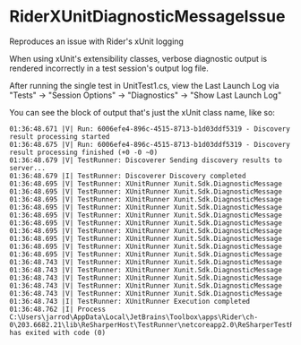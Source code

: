 # RiderXUnitDiagnosticMessageIssue
Reproduces an issue with Rider's xUnit logging

When using xUnit's extensibility classes, verbose diagnostic output is rendered incorrectly in a test session's output log file.

After running the single test in UnitTest1.cs, view the Last Launch Log via "Tests" -> "Session Options" -> "Diagnostics" -> "Show Last Launch Log"

You can see the block of output that's just the xUnit class name, like so:

```
01:36:48.671 |V| Run: 6006efe4-896c-4515-8713-b1d03ddf5319 - Discovery result processing started
01:36:48.675 |V| Run: 6006efe4-896c-4515-8713-b1d03ddf5319 - Discovery result processing finished (+0 -0 ~0)
01:36:48.679 |V| TestRunner: Discoverer Sending discovery results to server... 
01:36:48.679 |I| TestRunner: Discoverer Discovery completed 
01:36:48.695 |V| TestRunner: XUnitRunner Xunit.Sdk.DiagnosticMessage 
01:36:48.695 |V| TestRunner: XUnitRunner Xunit.Sdk.DiagnosticMessage 
01:36:48.695 |V| TestRunner: XUnitRunner Xunit.Sdk.DiagnosticMessage 
01:36:48.695 |V| TestRunner: XUnitRunner Xunit.Sdk.DiagnosticMessage 
01:36:48.695 |V| TestRunner: XUnitRunner Xunit.Sdk.DiagnosticMessage 
01:36:48.695 |V| TestRunner: XUnitRunner Xunit.Sdk.DiagnosticMessage 
01:36:48.695 |V| TestRunner: XUnitRunner Xunit.Sdk.DiagnosticMessage 
01:36:48.695 |V| TestRunner: XUnitRunner Xunit.Sdk.DiagnosticMessage 
01:36:48.695 |V| TestRunner: XUnitRunner Xunit.Sdk.DiagnosticMessage 
01:36:48.695 |V| TestRunner: XUnitRunner Xunit.Sdk.DiagnosticMessage 
01:36:48.743 |V| TestRunner: XUnitRunner Xunit.Sdk.DiagnosticMessage 
01:36:48.743 |V| TestRunner: XUnitRunner Xunit.Sdk.DiagnosticMessage 
01:36:48.743 |V| TestRunner: XUnitRunner Xunit.Sdk.DiagnosticMessage 
01:36:48.743 |V| TestRunner: XUnitRunner Xunit.Sdk.DiagnosticMessage 
01:36:48.743 |V| TestRunner: XUnitRunner Xunit.Sdk.DiagnosticMessage 
01:36:48.743 |I| TestRunner: XUnitRunner Execution completed 
01:36:48.762 |I| Process C:\Users\jarrod\AppData\Local\JetBrains\Toolbox\apps\Rider\ch-0\203.6682.21\lib\ReSharperHost\TestRunner\netcoreapp2.0\ReSharperTestRunner64.exe:40828 has exited with code (0)
```
